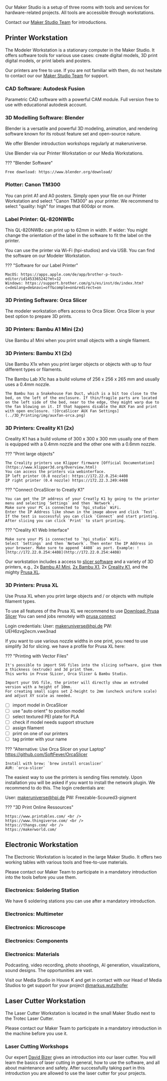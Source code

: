 Our Maker Studio is a setup of three rooms with tools and services for hardware-related projects. All tools are accessible through workstations.

Contact our [Maker Studio Team](../team/team.md/#maker-studio-team) for introductions.

## Printer Workstation

The Modeler Workstation is a stationary computer in the Maker Studio. It offers software tools for various use cases: create digital models, 3D print digital models, or print labels and posters.

Our printers are free to use. If you are not familiar with them, do not hesitate to contact our our [Maker Studio Team](../team/team.md/#maker-studio-team) for support.

### CAD Software: Autodesk Fusion

Parametric CAD software with a powerful CAM module.
Full version free to use with educational autodesk account.

### 3D Modelling Software: Blender

Blender is a versatile and powerful 3D modeling, animation, and rendering software known for its robust feature set and open-source nature.

We offer Blender introduction workshops regularly at makeruniverse. 

Use Blender via our Printer Workstation or our Media Workstations. 

??? "Blender Software"

    Free download: https://www.blender.org/download/

### Plotter: Canon TM300

You can print A1 and A0 posters. Simply open your file on our Printer Workstation and select "Canon TM300" as your printer. We recommend to select "quality: high" for images that 600dpi or more.

### Label Printer: QL-820NWBc

This QL-820NWBc can print up to 62mm in width. If wider: You might change the orientation of the label in the software to fit the label on the printer.

You can use the printer via Wi-Fi (hpi-studios) and via USB. You can find the software on our Modeler Workstation.

??? "Software for our Label Printer"

    MacOS: https://apps.apple.com/de/app/brother-p-touch-editor/id1453365242?mt=12
    Windows: https://support.brother.com/g/s/es/inst/de/index.htm?c=de&lang=de&navi=off&comple=on&redirect=on

### 3D Printing Software: Orca Slicer
The modeler workstation offers access to Orca Slicer. Orca Slicer is your best option to prepare 3D prints.

### 3D Printers: Bambu A1 Mini (2x)

Use Bambu a1 Mini when you print small objects with a single filament.

### 3D Printers: Bambu X1 (2x)

Use Bambu X1x when you print larger objects or objects with up to four different types or filaments.

The Bambu Lab X1c has a build volume of 256 x 256 x 265 mm and usually uses a 0.4mm nozzle.

    The Bambu has a Snakehouse Fan Duct, which is a bit too close to the bed, on the left of the enclosure. If thin/fragile parts are located on the left side of the bed, near to the edge, they might warp due to the fan blowing on it. If that happens disable the AUX Fan and print with open enclosure. ![OrcaSlicer AUX Fan Settings](../3D_Printing/img/auxfan-orca.png)

### 3D Printers: Creality K1 (2x)

Creality K1 has a build volume of 300 x 300 x 300 mm usually one of them is equipped with a 0.4mm nozzle and the other one with a 0.6mm nozzle.

??? "Print large objects"

    The Creality printers use Klipper firmware [Official Documentation] (https://www.klipper3d.org/Overview.html)
    You can access the printers via webinterface.
    IP left printer (0.8 nozzle): https://172.22.0.254:4408 
    IP right printer (0.4 nozzle) https://172.22.3.249:4408

??? "Connect OrcaSlicer to Creatly K1"

    You can get the IP address of your Creatly K1 by going to the printer menu and selecting `Settings` and then `Network`.
    Make sure your PC is connected to `hpi_studio` WiFi.
    Enter the IP Address like shown in the image above and click `Test`. If the test is successful you can click `Connect` and start printing. After slicing you can click `Print` to start printing.

??? "Creality K1 Web Interface"

    Make sure your PS is connected to `hpi_studio` WiFi.
    Select `Settings` and then `Network`. Then enter the IP Address in your browser. Make sure to append `4408` as port. Example: ![http://172.22.0.254:4408](http://172.22.0.254:4408)
Our workstation includes a access to [slicer software](tools.md/#orca-slicer-software) and a variety of 3D printers, e.g., 2x [Bambu A1 Mini](./tools.md/#bambu-a1-mini-2x), [2x Bambu X1](./tools.md/#bambu-x1-2x), 2x [Creality K1](tools.md/#creality-k1-2x), and the mighty [Prusa XL](tools.md/#prusa-xl).

### 3D Printers: Prusa XL

Use Prusa XL when you print large objects and / or objects with multiple filament types.

To use all features of the Prusa XL we recommend to use [Download: Prusa Slicer](https://www.prusa3d.com/en/page/prusaslicer_424/)
You can send jobs remotely with [prusa connect](https://connect.prusa3d.com/)

Login credentials:
User: makeruniverse@hpi.de
PW: UEH6zvg2ecm.vwe3nad

If you want to use various nozzle widths in one print, you need to use simplify 3d for slicing.
we have a profile for Prusa XL here:

??? "Printing with Vector Files"

    It's possible to import SVG files into the slicing software, give them a thickness (extrude) and 3d print them.
    This works in Pruse SLicer, Orca Slicer & Bambu Studio.

    Import your SVG file, the printer will directly show an extruded version with a height of 10mm.
    For creating small signs set Z-height to 2mm (uncheck uniform scale) and adjust XY scale as needed.

- [ ] import model in OrcaSlicer
- [ ] use "auto orient" to position model
- [ ] select textured PEI plate for PLA
- [ ] check if model needs support structure
- [ ] assign filament
- [ ] print on one of our printers
- [ ] tag printer with your name

??? "Alternative: Use Orca Slicer on your Laptop"
    https://github.com/SoftFever/OrcaSlicer

    Install with brew: `brew install orcaslicer`
    AUR: `orca-slicer`
The easiest way to use the printers is sending files remotely. Upon installation you will be asked if you want to install the network plugin. We recommend to do this. The login credentials are:

User: makeruniverse@hpi.de
PW: Freezable-Scoured3-pigment

??? "3D Print Online Ressources"

    https://www.printables.com/ <br />
    https://www.thingiverse.com/ <br />
    https://thangs.com/ <br />
    https://makerworld.com/

## Electronic Workstation

The Electronic Workstation is located in the large Maker Studio. It offers two working tables with various tools and free-to-use materials.

Please contact our Maker Team to participate in a mandatory introduction into the tools before you use them.

### Electronics: Soldering Station

We have 6 soldering stations you can use after a mandatory introduction.

### Electronics: Multimeter

### Electronics: Microscope

### Electronics: Components

### Electronics: Materials

Podcasting, video recording, photo shootings, AI generation, visualizations, sound designs. The opportunities are vast.

Visit our Media Studio in House K and get in contact with our Head of Media Studios to get support for your project [@markus.wutzlhofer](../team/team.md/#markus-wutzlhofer)

## Laser Cutter Workstation

The Laser Cutter Workstation is located in the small Maker Studio next to the Trotec Laser Cutter.

Please contact our Maker Team to participate in a mandatory introduction in the machine before you use it.

### Laser Cutting Workshops

Our expert [David Bizer](../team/team.md/#head-of-maker-studio-david-bizer) gives an introduction into our laser cutter. You will learn the basics of laser cutting in general, how to use the software, and all about maintenance and safety. After successfullly taking part in this introduction you are allowed to use the laser cutter for your projects.






